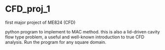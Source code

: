 # CFD_proj_1
first major project of ME824 (CFD)

python program to implement to MAC method. this is 
also a lid-driven cavity flow type problem,
a useful and well-known introduction to true
CFD analysis. Run the program for any square domain.
